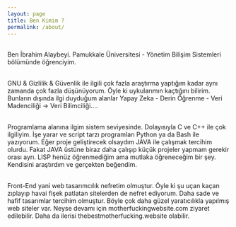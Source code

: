```yaml
---
layout: page
title: Ben Kimim ? 
permalink: /about/
---
```


<br>Ben İbrahim Alaybeyi. Pamukkale Üniversitesi - Yönetim Bilişim Sistemleri bölümünde öğrenciyim.</br>

<br>GNU & Gizlilik & Güvenlik ile ilgili çok fazla araştırma yaptığım kadar aynı zamanda çok fazla düşünüyorum. Öyle ki uykularımın kaçtığını bilirim. Bunların dışında ilgi duyduğum alanlar Yapay Zeka - Derin Öğrenme - Veri Madenciliği -> Veri Bilimciliği.... </br>

<br>Programlama alanına ilgim sistem seviyesinde. Dolayısıyla C ve C++ ile çok ilgiliyim. İşe yarar ve script tarzı programları Python ya da Bash ile yazıyorum. Eğer proje geliştirecek olsaydım JAVA ile çalışmak tercihim olurdu. Fakat JAVA üstüne biraz daha çalışıp küçük projeler yapmam gerekir orası ayrı. LISP henüz öğrenmediğim ama mutlaka öğreneceğim bir şey. Kendisini araştırdım ve gerçekten beğendim. </br>

<br>Front-End yani web tasarımcılık nefretim olmuştur. Öyle ki şu uçan kaçan zıplayıp havai fişek patlatan sitelerden de nefret ediyorum. Daha sade ve hafif tasarımlar tercihim olmuştur. Böyle çok daha güzel yaratıcılıkla yapılmış web siteler var. Neyse devamı için motherfuckingwebsite.com ziyaret edilebilir. Daha da ilerisi thebestmotherfucking.website olabilir. </br>

